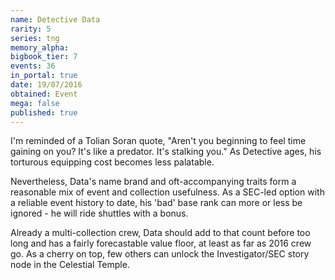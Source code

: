 ```yaml
---
name: Detective Data
rarity: 5
series: tng
memory_alpha:
bigbook_tier: 7
events: 36
in_portal: true
date: 19/07/2016
obtained: Event
mega: false
published: true
---
```


I'm reminded of a Tolian Soran quote, "Aren't you beginning to feel time gaining on you? It's like a predator. It's stalking you." As Detective ages, his torturous equipping cost becomes less palatable.

Nevertheless, Data's name brand and oft-accompanying traits form a reasonable mix of event and collection usefulness. As a SEC-led option with a reliable event history to date, his 'bad' base rank can more or less be ignored - he will ride shuttles with a bonus.

Already a multi-collection crew, Data should add to that count before too long and has a fairly forecastable value floor, at least as far as 2016 crew go. As a cherry on top, few others can unlock the Investigator/SEC story node in the Celestial Temple.
